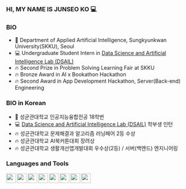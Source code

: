 ### HI, MY NAME IS JUNSEO KO 💻

### BIO
- 🎒 Department of Applied Artificial Intelligence, Sungkyunkwan University(SKKU), Seoul
- 💻 Undergraduate Student Intern in [Data Science and Artificial Intelligence Lab (DSAIL)][DSAIL]
- 🔥 Second Prize in Problem Solving Learning Fair at SKKU
- 🔥 Bronze Award in AI x Bookathon Hackathon
- 🔥 Second Award in App Development Hackathon, Server(Back-end) Engineering

### BIO in Korean
- 🎒 성균관대학교 인공지능융합전공 18학번
- 💻 [Data Science and Artificial Intelligence Lab (DSAIL)][DSAIL] 학부생 인턴
- 🔥 성균관대학교 문제해결과 알고리즘 러닝페어 2등 수상
- 🔥 성균관대학교 AI북커톤대회 장려상
- 🔥 성균관대학교 생활개선앱개발대회 우수상(2등) / 서버(백엔드) 엔지니어링

### Languages and Tools
[<img align = "left" width="26px" src="https://user-images.githubusercontent.com/50725139/102698710-c4cec900-4282-11eb-9f13-b5477cf503bf.png">][Youtube Link]
<img align = "left" width="26px" src="https://user-images.githubusercontent.com/50725139/102698864-f1cfab80-4283-11eb-90a5-d53f95851daf.png">
<img align = "left" width="26px" src="https://user-images.githubusercontent.com/50725139/102698869-fdbb6d80-4283-11eb-8726-2af4048d8a15.jpeg">
<img align = "left" width="26px" src="https://user-images.githubusercontent.com/50725139/102698881-10ce3d80-4284-11eb-80a8-b8ffef6787ac.png">
<img align = "left" width="26px" src="https://user-images.githubusercontent.com/50725139/102698893-1cb9ff80-4284-11eb-87c9-040e0302dcbe.png">
<img align = "left" width="26px" src="https://user-images.githubusercontent.com/50725139/102698915-3b1ffb00-4284-11eb-9db1-b4303a38c479.png">
<img align = "left" width="26px" src="https://user-images.githubusercontent.com/50725139/102698916-44a96300-4284-11eb-9ef1-c1546bb2b721.png">
<img align = "left" width="26px" src="https://user-images.githubusercontent.com/50725139/102698918-48d58080-4284-11eb-91e7-72c255d9fbb7.png">



[DSAIL]: https://sites.google.com/view/datasciencelab/ "Go DSAIL"
[Youtube link]: https://www.youtube.com/channel/UCCaunu3Cv09ZCDxU13Gx3Hg?view_as=subscriber
